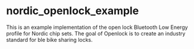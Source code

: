 # nordic_openlock_example
This is an example implementation of the open lock Bluetooth Low Energy profile for Nordic chip sets. The goal of Openlock is to create an industry standard for ble bike sharing locks. 
